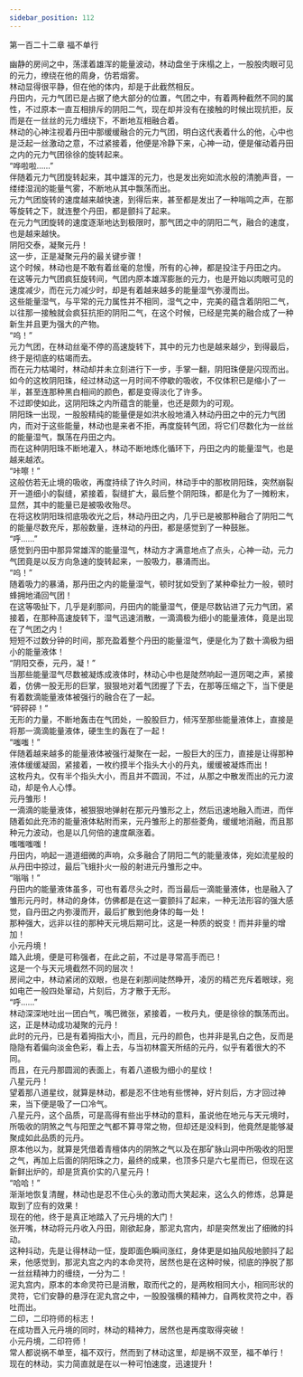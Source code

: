 ```yaml
---
sidebar_position: 112
---
```

 第一百二十二章 福不单行


幽静的房间之中，荡漾着雄浑的能量波动，林动盘坐于床榻之上，一股股肉眼可见的元力，缭绕在他的周身，仿若烟雾。  
林动显得很平静，但在他的体内，却是于此截然相反。  
丹田内，元力气团已是占据了绝大部分的位置，气团之中，有着两种截然不同的属性，不过原本一直互相排斥的阴阳二气，现在却并没有在接触的时候出现抗拒，反而是在一丝丝的元力缠绕下，不断地互相融合着。  
林动的心神注视着丹田中那缓缓融合的元力气团，明白这代表着什么的他，心中也是泛起一丝激动之意，不过紧接着，他便是冷静下来，心神一动，便是催动着丹田之内的元力气团徐徐的旋转起来。  
“哗啦啦……”  
伴随着元力气团旋转起来，其中雄浑的元力，也是发出宛如流水般的清脆声音，一缕缕湿润的能量气雾，不断地从其中飘荡而出。  
元力气团旋转的速度越来越快速，到得后来，甚至都是发出了一种嗡鸣之声，在那等旋转之下，就连整个丹田，都是颤抖了起来。  
在元力气团旋转的速度逐渐地达到极限时，那气团之中的阴阳二气，融合的速度，也是越来越快。  
阴阳交泰，凝聚元丹！  
这一步，正是凝聚元丹的最关键步骤！  
这个时候，林动也是不敢有着丝毫的怠慢，所有的心神，都是投注于丹田之内。  
在这等元力气团疯狂旋转间，气团内原本雄浑膨胀的元力，也是开始以肉眼可见的速度减少，而在元力减少时，却是有着越来越多的能量湿气弥漫而出。  
这些能量湿气，与平常的元力属性并不相同，湿气之中，完美的蕴含着阴阳二气，以往那一接触就会疯狂抗拒的阴阳二气，在这个时候，已经是完美的融合成了一种新生并且更为强大的产物。  
“呜！”  
元力气团，在林动丝毫不停的高速旋转下，其中的元力也是越来越少，到得最后，终于是彻底的枯竭而去。  
而在元力枯竭时，林动却并未立刻进行下一步，手掌一翻，阴阳珠便是闪现而出。  
如今的这枚阴阳珠，经过林动这一月时间不停歇的吸收，不仅体积已是缩小了一半，甚至连那种黑白相间的颜色，都是变得淡化了许多。  
不过即使如此，这阴阳珠之内所蕴含的能量，也还是颇为的可观。  
阴阳珠一出现，一股股精纯的能量便是如洪水般地涌入林动丹田之中的元力气团内，而对于这些能量，林动也是来者不拒，再度旋转气团，将它们尽数化为一丝丝的能量湿气，飘荡在丹田之内。  
而在这种阴阳珠不断地灌入，林动不断地炼化循环下，丹田之内的能量湿气，也是越来越浓。  
“咔嚓！”  
这般仿若无止境的吸收，再度持续了许久时间，林动手中的那枚阴阳珠，突然崩裂开一道细小的裂缝，紧接着，裂缝扩大，最后整个阴阳珠，都是化为了一摊粉末，显然，其中的能量已是被吸收殆尽。  
在将这枚阴阳珠彻底吸收光之后，林动丹田之内，几乎已是被那种融合了阴阳二气的能量尽数充斥，那般数量，连林动的丹田，都是感觉到了一种鼓胀。  
“呼……”  
感觉到丹田中那异常雄浑的能量湿气，林动方才满意地点了点头，心神一动，元力气团竟是以反方向急速的旋转起来，一股吸力，暴涌而出。  
“呜！”  
随着吸力的暴涌，那丹田之内的能量湿气，顿时犹如受到了某种牵扯力一般，顿时蜂拥地涌回气团！  
在这等吸扯下，几乎是刹那间，丹田内的能量湿气，便是尽数钻进了元力气团，紧接着，在那种高速旋转下，湿气迅速消散，一滴滴极为细小的能量液体，竟是出现在了气团之内！  
短短不过数分钟的时间，那充盈着整个丹田的能量湿气，便是化为了数十滴极为细小的能量液体！  
“阴阳交泰，元丹，凝！”  
当那些能量湿气尽数被凝炼成液体时，林动心中也是陡然响起一道厉喝之声，紧接着，仿佛一股无形的巨掌，狠狠地对着气团握了下去，在那等压缩之下，当下便是有着数滴能量液体被强行的融合在了一起。  
“砰砰砰！”  
无形的力量，不断地轰击在气团处，一股股巨力，倾泻至那些能量液体上，直接是将那一滴滴能量液体，硬生生的轰在了一起！  
“嗤嗤！”  
伴随着越来越多的能量液体被强行凝聚在一起，一股巨大的压力，直接是让得那种液体缓缓凝固，紧接着，一枚约摸半个指头大小的丹丸，缓缓被凝炼而出！  
这枚丹丸，仅有半个指头大小，而且并不圆润，不过，从那之中散发而出的元力波动，却是令人心悸。  
元丹雏形！  
一滴滴的能量液体，被狠狠地弹射在那元丹雏形之上，然后迅速地融入而进，而伴随着如此充沛的能量液体粘附而来，元丹雏形上的那些菱角，缓缓地消融，而且那种元力波动，也是以几何倍的速度飙涨着。  
嗤嗤嗤嗤！  
丹田内，响起一道道细微的声响，众多融合了阴阳二气的能量液体，宛如流星般的从丹田中掠过，最后飞蛾扑火一般的射进元丹雏形之中。  
“嗡嗡！”  
丹田内的能量液体虽多，可也有着尽头之时，而当最后一滴能量液体，也是融入了雏形元丹时，林动的身体，仿佛都是在这一霎颤抖了起来，一种无法形容的强大感觉，自丹田之内弥漫而开，最后扩散到他身体的每一处！  
那种强大，远非以往的那种天元境后期可比，这是一种质的蜕变！而并非量的增加！  
小元丹境！  
踏入此境，便是可称强者，在此之前，不过是寻常高手而已！  
这是一个与天元境截然不同的层次！  
房间之中，林动紧闭的双眼，也是在刹那间陡然睁开，凌厉的精芒充斥着眼球，宛如电芒一般四处窜动，片刻后，方才散于无形。  
“呼……”  
林动深深地吐出一团白气，嘴巴微张，紧接着，一枚丹丸，便是徐徐的飘荡而出。  
这，正是林动成功凝聚的元丹！  
此时的元丹，已是有着拇指大小，而且，元丹的颜色，也并非是乳白之色，反而是隐隐有着偏向淡金色彩，看上去，与当初林震天所结的元丹，似乎有着很大的不同。  
而且，在元丹那圆润的表面上，有着八道极为细小的星纹！  
八星元丹！  
望着那八道星纹，就算是林动，都是忍不住地有些愣神，好片刻后，方才回过神来，当下便是吸了一口冷气。  
八星元丹，这个品质，可是高得有些出乎林动的意料，虽说他在地元与天元境时，所吸收的阴煞之气与阳罡之气都不算寻常之物，但却还是没料到，他竟然是能够凝聚成如此品质的元丹。  
原本他以为，就算是凭借着青檀体内的阴煞之气以及在那矿脉山洞中所吸收的阳罡之气，再加上后面的阴阳珠之力，最终的成果，也顶多只是六七星而已，但现在这新鲜出炉的，却是货真价实的八星元丹！  
“哈哈！”  
渐渐地恢复清醒，林动也是忍不住心头的激动而大笑起来，这么久的修炼，总算是取到了应有的效果！  
现在的他，终于是真正地踏入了元丹境的大门！  
张开嘴，林动将元丹收入丹田，刚欲起身，那泥丸宫内，却是突然发出了细微的抖动。  
这种抖动，先是让得林动一怔，旋即面色瞬间涨红，身体更是如抽风般地颤抖了起来，他感觉到，那泥丸宫之内的本命灵符，居然也是在这种时候，彻底的挣脱了那一丝丝精神力的缠绕，一分为二！  
泥丸宫内，原本的本命灵符已是消散，取而代之的，是两枚相同大小，相同形状的灵符，它们安静的悬浮在泥丸宫之中，一股股强横的精神力，自两枚灵符之中，吞吐而出。  
二印，二印符师的标志！  
在成功晋入元丹境的同时，林动的精神力，居然也是再度取得突破！  
小元丹境，二印符师！  
常人都说祸不单至，福不双行，然而到了林动这里，却是祸不双至，福不单行！  
现在的林动，实力简直就是在以一种可怕速度，迅速提升！  
  
  
